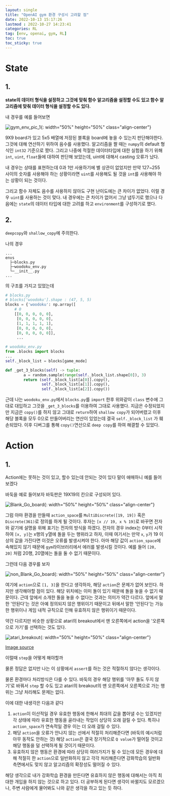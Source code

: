 ```yaml
---
layout: single
title: "OpenAI gym 환경 구성시 고려할 점"
date: 2022-10-13 15:17:26
lastmod : 2022-10-27 14:23:41
categories: RL
tag: [env, openai, gym, RL]
toc: true
toc_sticky: true
---
```


# State

## 1.

**state의 데이터 형식을 설정하고 그것에 맞춰 함수 알고리즘을 설정할 수도 있고 함수 알고리즘에 맞춰 데이터 형식을 설정할 수도 있다.**

내 경우를 예를 들어보면

![gym_env_pic_1](../../assets/images/rl/gym_env_pic_1.png){: width="50%" height="50%" class="align-center"}

9X9 board가 있고 5x5 배열에 저장된 블록을 board에 놓을 수 있는지 판단해야한다. 그것에 대해 연산하기 위하여 음수를 사용했다. 알고리즘을 짤 때는 `numpy`의 default 형식인 `int32` 기준으로 짰다. 그리고 나중에 적절한 데이터타입에 대한 실험을 하기 위해 `int`, `uint`, `float`들에 대하여 판단해 보았는데, uint에 대해서 casting 오류가 났다.

내 경우는 상태를 표현하는데 0과 1만 사용하기에 별 상관이 없었지만 만약 127~255 사이의 숫자를 사용해야 하는 상황이라면 `uint`를 사용해도 될 것을 `int`를 사용해야 하는 상황이 되는 것이다.

그리고 함수 자체도 음수를 사용하지 않아도 구현 난이도에는 큰 차이가 없었다. 이럴 경우 `uint`를 사용하는 것이 맞다. 내 경우에는 큰 차이가 없어서 그냥 냅두기로 했으나 다음에는 `state`의 데이터 타입에 대한 고려를 하고 `environment`를 구성하기로 했다.

## 2.

`deepcopy`와 `shallow_copy`에 주의한다.

나의 경우

```
...
envs
  ├─blocks.py
  ├─woodoku_env.py
  └─__init__.py
...
```
의 구조를 가지고 있었는데

```python
# blocks.py
# blocks['woodoku'].shape : (47, 5, 5)
blocks = {'woodoku': np.array([
    # 0
    [[0, 0, 0, 0, 0],
     [0, 0, 0, 0, 0],
     [1, 1, 1, 1, 1],
     [0, 0, 0, 0, 0],
     [0, 0, 0, 0, 0]],
     ...
```

```python
# woodoku_env.py
from .blocks import blocks
...
self._block_list = blocks[game_mode]

def _get_3_blocks(self) -> tuple:
        a = random.sample(range(self._block_list.shape[0]), 3)
        return (self._block_list[a[0]].copy(),
                self._block_list[a[1]].copy(),
                self._block_list[a[2]].copy())
```
근데 나는 `woodoku_env.py`에서 `blocks.py`를 `import` 한후 위와같이 `class` 변수에 그대로 대입하고 그것을 `_get_3_blocks`를 이용하여 그대로 사용했다.
지금은 수정되었지만 지금은 `copy()`를 하지 않고 그대로 `return`하여 `shallow copy`가 되어버렸고 이후 해당 블록을 모두 0으로 만들어버리는 연산이 있었는데 결국 `self._block_list` 가 훼손되었다. 이후 디버그를 통해 `copy()`연산으로 `deep copy`를 하여 해결할 수 있었다.

# Action

## 1.
Action에는 못하는 것이 있고, 할수 있는데 안되는 것이 있다 말이 애매하니 예를 들어보겠다

바둑을 예로 들어보자 바둑판은 19X19의 칸으로 구성되어 있다.

![Blank_Go_board](../../assets/images/rl/Blank_Go_board.png){: width="50%" height="50%" class="align-center"}

그럼 아마 환경을 만들때 `action_space`를 `MultiDiscrete([19, 19])` 혹은 `Discrete(361)`로 정의를 하게 될 것이다. 후자는 `[x // 19, x % 19]`로 바꾸면 전자와 같기에 설명을 위해 표기는 전자의 방식을 하겠다. 전자의 경우 index는 0부터 시작하여 `[x, y]`는 x행의 y열에 돌을 두는 행위라고 하자, 이때 여기서는 만약 `x`, `y`가 19 이상의 값을 가진다면 이것은 오류를 발생시켜야 한다. 아마 해당 값이 `action_space`에 속해있지 않기 때문에 `gym`라이브러리에서 에러를 발생시킬 것이다. 예를 들어 `[20, 20]` 처럼 20행, 20열에는 돌을 둘 수 없기 때문이다.

그런데 다음 경우를 보자

![non_Blank_Go_board](../../assets/images/rl/non_Blank_Go_board.png){: width="50%" height="50%" class="align-center"}

여기에 `action`으로 `[1, 3]`을 한다고 생각하자, 해당 `action`은 문제가 없어 보인다. 하지만 생각해야할 점이 있다. 해당 위치에는 이미 돌이 있기 때문에 돌을 놓을 수 없기 때문이다. 근데 앞에서 소개한 돌을 놓을 수 없다는 것과는 의미가 약간 다르다. 앞에서 말한 '안된다'는 것은 아예 정의되지 않은 행위이기 때문이고 뒤에서 말한 '안된다'는 가능한 행위이나 게임 내적 규칙으로 인해 유효하지 않은 행위이기 때문이다.

약간 다르지만 비슷한 상황으로 atari의 breakout에서 맨 오른쪽에서 action을 '오른쪽으로 가기'를 선택하는 것도 있다.

![atari_breakout](../../assets/images/rl/atari_breakout.gif){: width="50%" height="50%" class="align-center"}

[Image source]([atari_breakout](https://towardsdatascience.com/tutorial-double-deep-q-learning-with-dueling-network-architectures-4c1b3fb7f756))


이럴때 `step`을 어떻게 해야할까

물론 정답은 없지만 나는 이 상황에서 `assert`를 하는 것은 적절하지 않다는 생각이다.

물론 환경마다 처리방식은 다를 수 있다. 바둑의 경우 해당 행위를 '아무 돌도 두지 않기'로 바꿔서 `step` 할 수도 있고 atari의 breakout의 맨 오른쪽에서 오른쪽으로 가는 행위는 그냥 처리해도 문제는 없다.

이에 대한 내생각은 다음과 같다

1. `action`이 이산적일 경우 유효한 행동에 한해서 최대의 값을 뽑아낼 수는 있겠지만 각 상태에 따라 유효한 행동을 골라내는 작업이 상당히 오래 걸릴 수 있다. 특히나 `action_space`가 연속적일 경우 이는 더 오래 걸릴 수 있다.
2. 해당 `action`을 오류가 안나지 않는 선에서 적절히 처리해준다면 (바둑의 예시처럼 아무 동작도 안하는 것) 해당 `action`은 결국 장기적으로 `Q value`가 떨어질 것이고 해당 행동을 덜 선택하게 될 것이기 때문이다.
3. 유효하지 않은 행동은 환경에 따라 상당히 여러가지가 될 수 있는데 모든 경우에 대해 적절히 한 `action`으로 일반화하지 않고 각각 처리해준다면 강화학습의 일반화 측면에서도 맞지 않고 알고리즘의 확장성도 떨어질 수 있다.

해당 생각으로 내가 강화학습 환경을 만든다면 유효하지 않은 행동에 대해서는 아직 최대한 개입을 하지 않는 것으로 하고 있다. 더 공부하게 된다면 생각이 바뀔지도 모르겠으나, 주변 사람에게 물어봐도 나와 같은 생각을 하고 있는 듯 하다.
